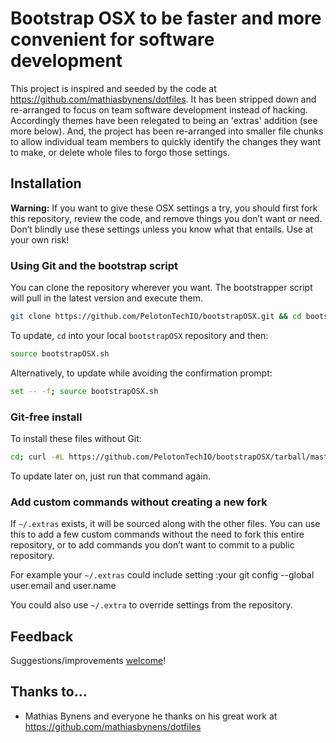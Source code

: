 
# Bootstrap OSX to be faster and more convenient for software development

This project is inspired and seeded by the code at https://github.com/mathiasbynens/dotfiles. It has been stripped
down and re-arranged to focus on team software development instead of hacking. Accordingly themes have been relegated
to being an 'extras' addition (see more below). And, the project has been re-arranged into  smaller file chunks
to allow individual team members to quickly identify the changes they want to make, or delete whole files to
forgo those settings.

## Installation

**Warning:** If you want to give these OSX settings a try, you should first fork this repository, review the code, and remove things you don’t want or need. Don’t blindly use these settings unless you know what that entails. Use at your own risk!

### Using Git and the bootstrap script

You can clone the repository wherever you want. The bootstrapper script will pull in the latest version and execute them.

```bash
git clone https://github.com/PelotonTechIO/bootstrapOSX.git && cd bootstrapOSX && source bootstrapOSX.sh
```

To update, `cd` into your local `bootstrapOSX` repository and then:

```bash
source bootstrapOSX.sh
```

Alternatively, to update while avoiding the confirmation prompt:

```bash
set -- -f; source bootstrapOSX.sh
```

### Git-free install

To install these files without Git:

```bash
cd; curl -#L https://github.com/PelotonTechIO/bootstrapOSX/tarball/master | tar -xzv --strip-components 1 --exclude={README.md,bootstrapOSX.sh,LICENSE-MIT.txt}
```

To update later on, just run that command again.

### Add custom commands without creating a new fork

If `~/.extras` exists, it will be sourced along with the other files. You can use this to add a few custom commands without the need to fork this entire repository, or to add commands you don’t want to commit to a public repository.

For example your `~/.extras` could include setting :your git config --global user.email and user.name


You could also use `~/.extra` to override settings from the repository.

## Feedback

Suggestions/improvements
[welcome](https://github.com/PelotonTechIO/bootstrapOSX/issues)!


## Thanks to…
* Mathias Bynens and everyone he thanks on his great work at https://github.com/mathiasbynens/dotfiles

